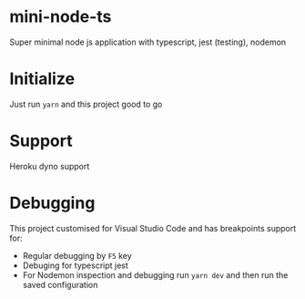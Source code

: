 # mini-node-ts
Super minimal node js application with typescript, jest (testing), nodemon

# Initialize
Just run `yarn` and this project good to go

# Support
Heroku dyno support

# Debugging
This project customised for Visual Studio Code and has breakpoints support for:
* Regular debugging by `F5` key
* Debuging for typescript jest
* For Nodemon inspection and debugging run `yarn dev` and then run the saved configuration